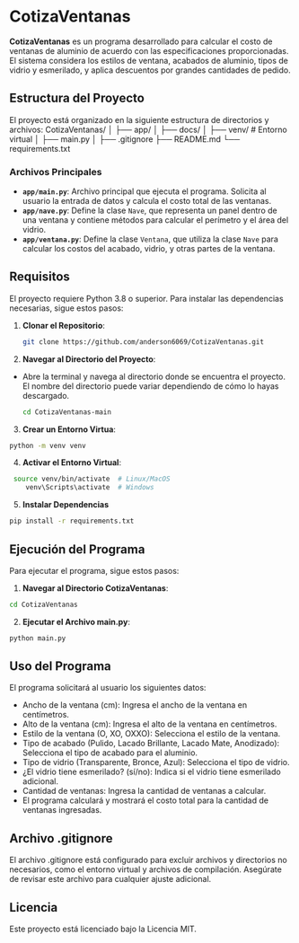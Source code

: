 # CotizaVentanas

**CotizaVentanas** es un programa desarrollado para calcular el costo de ventanas de aluminio de acuerdo con las especificaciones proporcionadas. El sistema considera los estilos de ventana, acabados de aluminio, tipos de vidrio y esmerilado, y aplica descuentos por grandes cantidades de pedido.

## Estructura del Proyecto

El proyecto está organizado en la siguiente estructura de directorios y archivos:
CotizaVentanas/ │ ├── app/ │ ├── docs/ │ ├── venv/ # Entorno virtual │ ├── main.py │ ├── .gitignore ├── README.md └── requirements.txt

### Archivos Principales

- **`app/main.py`**: Archivo principal que ejecuta el programa. Solicita al usuario la entrada de datos y calcula el costo total de las ventanas.
- **`app/nave.py`**: Define la clase `Nave`, que representa un panel dentro de una ventana y contiene métodos para calcular el perímetro y el área del vidrio.
- **`app/ventana.py`**: Define la clase `Ventana`, que utiliza la clase `Nave` para calcular los costos del acabado, vidrio, y otras partes de la ventana.

## Requisitos

El proyecto requiere Python 3.8 o superior. Para instalar las dependencias necesarias, sigue estos pasos:

1. **Clonar el Repositorio**:

   ```bash
   git clone https://github.com/anderson6069/CotizaVentanas.git
    ```
2. **Navegar al Directorio del Proyecto**:

- Abre la terminal y navega al directorio donde se encuentra el proyecto. El nombre del directorio puede variar dependiendo de cómo lo hayas descargado.

     ```bash
     cd CotizaVentanas-main
     ```

3. **Crear un Entorno Virtua**:

```bash 
python -m venv venv
```
4. **Activar el Entorno Virtual**:

```bash 
 source venv/bin/activate  # Linux/MacOS
    venv\Scripts\activate  # Windows
```
5. **Instalar Dependencias**
```bash 
pip install -r requirements.txt
```

## Ejecución del Programa

Para ejecutar el programa, sigue estos pasos:

1. **Navegar al Directorio CotizaVentanas**:
```bash 
cd CotizaVentanas
```
2. **Ejecutar el Archivo main.py**:
```bash 
python main.py
```

## Uso del Programa

El programa solicitará al usuario los siguientes datos:
- Ancho de la ventana (cm): Ingresa el ancho de la ventana en centímetros.
- Alto de la ventana (cm): Ingresa el alto de la ventana en centímetros.
- Estilo de la ventana (O, XO, OXXO): Selecciona el estilo de la ventana.
- Tipo de acabado (Pulido, Lacado Brillante, Lacado Mate, Anodizado): Selecciona el tipo de acabado para el aluminio.
- Tipo de vidrio (Transparente, Bronce, Azul): Selecciona el tipo de vidrio.
- ¿El vidrio tiene esmerilado? (sí/no): Indica si el vidrio tiene esmerilado adicional.
- Cantidad de ventanas: Ingresa la cantidad de ventanas a calcular.
- El programa calculará y mostrará el costo total para la cantidad de ventanas ingresadas.

## Archivo .gitignore

El archivo .gitignore está configurado para excluir archivos y directorios no necesarios, como el entorno virtual y archivos de compilación. Asegúrate de revisar este archivo para cualquier ajuste adicional.

## Licencia

Este proyecto está licenciado bajo la Licencia MIT.